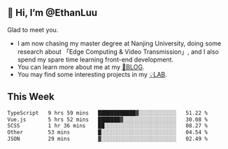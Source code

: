 ## 👋 Hi, I’m @EthanLuu

Glad to meet you.

- I am now chasing my master degree at Nanjing University, doing some research about 「Edge Computing & Video Transmission」, and I also spend my spare time learning front-end development.
- You can learn more about me at my [📝BLOG](https://blog.ethanloo.cn).
- You may find some interesting projects in my [💡LAB](https://lab.ethanloo.cn).

## This Week
<!--START_SECTION:waka-->

```txt
TypeScript   9 hrs 59 mins   ████████████▓░░░░░░░░░░░░   51.22 %
Vue.js       5 hrs 52 mins   ███████▓░░░░░░░░░░░░░░░░░   30.08 %
SCSS         1 hr 36 mins    ██░░░░░░░░░░░░░░░░░░░░░░░   08.27 %
Other        53 mins         █░░░░░░░░░░░░░░░░░░░░░░░░   04.54 %
JSON         29 mins         ▓░░░░░░░░░░░░░░░░░░░░░░░░   02.49 %
```

<!--END_SECTION:waka-->
